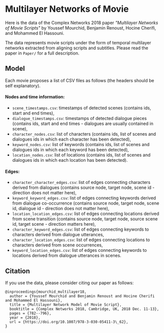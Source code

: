 # Multilayer Networks of Movie

Here is the data of the Complex Networks 2018 paper *"Multilayer Networks of Movie Scripts"* by Youssef Mourchid, Benjamin Renoust, Hocine Cherifi, and Mohammed El Hassouni.

The data represents movie scripts under the form of temporal multilayer networks extracted from aligning scripts and subtitles. Please read the paper in `Paper/` for a full description.

## Model

Each movie proposes a list of CSV files as follows (the headers should be self explanatory).
#### Nodes and time information:

- `scene_timestamps.csv`: timestamps of detected scenes (contains ids, start and end times),
- `dialogue_timestamps.csv`: timestamps of detected dialogue pieces (contains ids, start and end times - dialogues are usually contained in scene),- `character_nodes.csv`: list of characters (contains ids, list of scenes and dialogues ids in which each character has been detected),- `keyword_nodes.csv`: list of keywords (contains ids, list of scenes and dialogues ids in which each keyword has been detected),- `location_nodes.csv`: list of locations (contains ids, list of scenes and dialogues ids in which each location has been detected).

#### Edges:
- `character_character_edges.csv`: list of edges connecting characters derived from dialogues (contains source node, target node, scene id - direction does not matter here), - `keyword_keyword_edges.csv`: list of edges connecting keywords derived from dialogue co-occurrence (contains source node, target node, scene id, dialogue id - direction does not matter here),- `location_location_edges.csv`: list of edges connecting locations derived from scene transition (contains source node, target node, source scene id, target scene - direction matters here),
- `character_keyword_edges.csv`: list of edges connecting keywords to characters derived from dialogue utterances,- `character_location_edges.csv`: list of edges connecting locations to characters derived from scene occurrences,
- `keyword_location_edges.csv`: list of edges connecting keywords to locations derived from dialogue utterances in scenes.



## Citation
If you use the data, please consider citing our paper as follows:

```
@inproceedings{mourchid_multilayer18,
  author = {Youssef Mourchid and Benjamin Renoust and Hocine Cherifi and Mohammed El Hassouni},
  title = {Multilayer Network Model of Movie Script},
  booktitle = {Complex Networks 2018, Cambridge, UK, 2018 Dec. 11-13},
  pages = {782--796},
  year = {2018},
  url = {https://doi.org/10.1007/978-3-030-05411-3\_62},
}
```